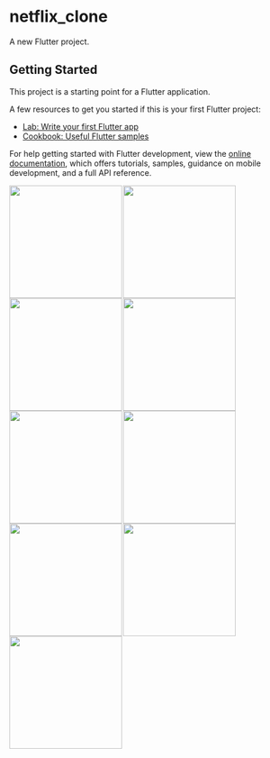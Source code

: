 # netflix_clone

A new Flutter project.

## Getting Started

This project is a starting point for a Flutter application.

A few resources to get you started if this is your first Flutter project:

- [Lab: Write your first Flutter app](https://docs.flutter.dev/get-started/codelab)
- [Cookbook: Useful Flutter samples](https://docs.flutter.dev/cookbook)

For help getting started with Flutter development, view the
[online documentation](https://docs.flutter.dev/), which offers tutorials,
samples, guidance on mobile development, and a full API reference.

<div style="display:flex;flex-wrap:wrap;">
  <image src="./assets/0.gif" style="width:200px;margin-right:2px;" />
  <image src="./assets/1.jpg" style="width:200px;margin-right:2px;" />
  <image src="./assets/2.jpg" style="width:200px;margin-right:2px;" />
  <image src="./assets/3.jpg" style="width:200px;margin-right:2px;" />
  <image src="./assets/4.jpg" style="width:200px;margin-right:2px;" />
  <image src="./assets/5.jpg" style="width:200px;margin-right:2px;" />
  <image src="./assets/6.jpg" style="width:200px;margin-right:2px;" />
  <image src="./assets/7.jpg" style="width:200px;margin-right:2px;" />
  <image src="./assets/8.jpg" style="width:200px;margin-right:2px;" />
</div>